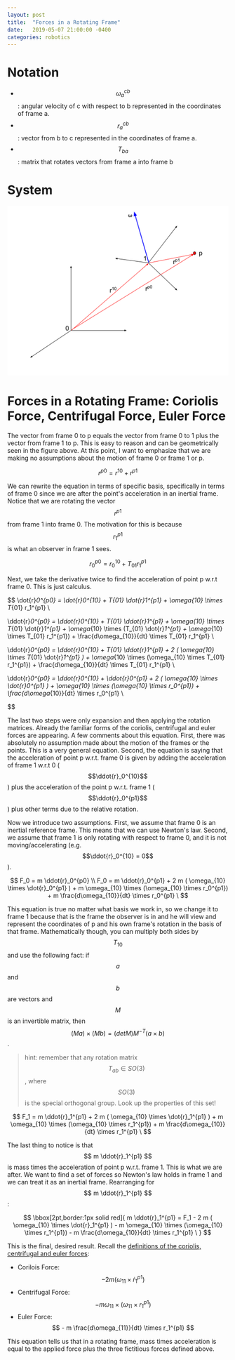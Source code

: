 ```yaml
---
layout: post
title:  "Forces in a Rotating Frame"
date:   2019-05-07 21:00:00 -0400
categories: robotics
---
```


# Notation

- $$\omega_a^{cb}$$ : angular velocity of c with respect to b represented in the coordinates of frame a.
- $$r_a^{cb}$$: vector from b to c represented in the coordinates of frame a.
- $$T_{ba}$$: matrix that rotates vectors from frame a into frame b


# System

![Image is unavailable. Sorry for the inconvenience.](/assets/point_in_rotating_frame.svg)


# Forces in a Rotating Frame: Coriolis Force, Centrifugal Force, Euler Force

The vector from frame 0 to p equals the vector from frame 0 to 1 plus the vector from frame 1 to p. This is easy to reason and can be geometrically seen in the figure above. At this point, I want to emphasize that we are making no assumptions about the motion of frame 0 or frame 1 or p. 

$$
r^{p0} = r^{10} + r^{p1}
$$

We can rewrite the equation in terms of specific basis, specifically in terms of frame 0 since we are after the point's acceleration in an inertial frame. Notice that we are rotating the vector $$r^{p1}$$ from frame 1 into frame 0. The motivation for this is because $$r_1^{p1}$$ is what an observer in frame 1 sees.

$$
r_0^{p0} = r_0^{10} + T_{01} r_1^{p1}
$$

Next, we take the derivative twice to find the acceleration of point p w.r.t frame 0. This is just calculus.

$$
\dot{r}_0^{p0} = \dot{r}_0^{10} + T_{01} \dot{r}_1^{p1} + \omega_{10} \times T_{01} r_1^{p1} \\

\ddot{r}_0^{p0} = \ddot{r}_0^{10} + 
                  T_{01} \ddot{r}_1^{p1} + \omega_{10} \times T_{01} \dot{r}_1^{p1} + 
                  \omega_{10} \times (T_{01} \dot{r}_1^{p1} + \omega_{10} \times T_{01} r_1^{p1}) + \frac{d\omega_{10}}{dt} \times T_{01} r_1^{p1} \\

\ddot{r}_0^{p0} = \ddot{r}_0^{10} + T_{01} \ddot{r}_1^{p1} +
                  2 ( \omega_{10} \times T_{01} \dot{r}_1^{p1} ) + 
                  \omega_{10} \times (\omega_{10} \times T_{01} r_1^{p1}) + 
                  \frac{d\omega_{10}}{dt} \times T_{01} r_1^{p1} \\

\ddot{r}_0^{p0} = \ddot{r}_0^{10} + \ddot{r}_0^{p1} +
                  2 ( \omega_{10} \times \dot{r}_0^{p1} ) + 
                  \omega_{10} \times (\omega_{10} \times r_0^{p1}) + 
                  \frac{d\omega_{10}}{dt} \times r_0^{p1} \\

$$

The last two steps were only expansion and then applying the rotation matrices. Already the familiar forms of the coriolis, centrifugal and euler forces are appearing. A few comments about this equation. First, there was absolutely no assumption made about the motion of the frames or the points. This is a very general equation. Second, the equation is saying that the acceleration of point p w.r.t. frame 0 is given by adding the acceleration of frame 1 w.r.t 0 ($$\ddot{r}_0^{10}$$) plus the acceleration of the point p w.r.t. frame 1 ($$\ddot{r}_0^{p1}$$) plus other terms due to the relative rotation.

Now we introduce two assumptions. First, we assume that frame 0 is an inertial reference frame. This means that we can use Newton's law. Second, we assume that frame 1 is only rotating with respect to frame 0, and it is not moving/accelerating (e.g. $$\ddot{r}_0^{10} = 0$$).

$$
F_0 = m \ddot{r}_0^{p0} \\
F_0 = m \ddot{r}_0^{p1} +
      2 m ( \omega_{10} \times \dot{r}_0^{p1} ) + 
       m \omega_{10} \times (\omega_{10} \times r_0^{p1}) + 
       m \frac{d\omega_{10}}{dt} \times r_0^{p1} \
$$

This equation is true no matter what basis we work in, so we change it to frame 1 because that is the frame the observer is in and he will view and represent the coordinates of p and his own frame's rotation in the basis of that frame. Mathematically though, you can multiply both sides by $$T_{10}$$ and use the following fact: if $$a$$ and $$b$$ are vectors and $$M$$ is an invertible matrix, then $$(Ma) \times (Mb) = (detM)M^{-T}(a \times b)$$.
> hint: remember that any rotation matrix $$T_{ab} \in SO(3)$$, where $$SO(3)$$ is the special orthogonal group. Look up the properties of this set!

$$
F_1 = m \ddot{r}_1^{p1} +
      2 m ( \omega_{10} \times \dot{r}_1^{p1} ) + 
       m \omega_{10} \times (\omega_{10} \times r_1^{p1}) + 
       m \frac{d\omega_{10}}{dt} \times r_1^{p1} \
$$

The last thing to notice is that $$ m \ddot{r}_1^{p1} $$ is mass times the acceleration of point p w.r.t. frame 1. This is what we are after. We want to find a set of forces so Newton's law holds in frame 1 and we can treat it as an inertial frame. Rearranging for $$ m \ddot{r}_1^{p1} $$:

$$
\bbox[2pt,border:1px solid red]{
m \ddot{r}_1^{p1} = F_1
      - 2 m ( \omega_{10} \times \dot{r}_1^{p1} )
      - m \omega_{10} \times (\omega_{10} \times r_1^{p1}) 
      - m \frac{d\omega_{10}}{dt} \times r_1^{p1} \
}
$$

This is the final, desired result. Recall the [definitions of the coriolis, centrifugal and euler forces](https://en.wikipedia.org/wiki/Coriolis_force):
- Corilois Force: $$ - 2 m ( \omega_{11} \times \dot{r}_1^{p1} ) $$
- Centrifugal Force: $$ - m \omega_{11} \times (\omega_{11} \times r_1^{p1}) $$
- Euler Force: $$ - m \frac{d\omega_{11}}{dt} \times r_1^{p1} $$

This equation tells us that in a rotating frame, mass times acceleration is equal to the applied force plus the three fictitious forces defined above.
